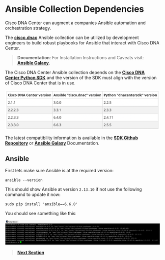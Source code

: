 # Ansible Collection Dependencies

Cisco DNA Center can augment a companies Ansible automation and orchestration strategy. 

The [**cisco.dnac**](https://docs.ansible.com/ansible/latest/collections/cisco/dnac/index.html) Ansible collection can be utilized by development engineers to build robust playbooks for Ansible that interact with Cisco DNA Center. 

> **Documentation**: For Installation Instructions and Caveats visit: [**Ansible Galaxy**](https://galaxy.ansible.com/cisco/dnac). 

The Cisco DNA Center Ansible collection depends on the [**Cisco DNA Center Python SDK**](https://dnacentersdk.readthedocs.io/en/latest/) and the version of the SDK must align with the version of Cisco DNA Center that is in use. 

![json](./images/dnacentersdk_compatibility.png?raw=true "Import JSON")

The latest compatibility information is available in the [**SDK Github Repository**](https://github.com/cisco-en-programmability/dnacentersdk) or [**Ansible Galaxy**](https://galaxy.ansible.com/cisco/dnac) Documentation. 

## Ansible

First lets make sure Ansible is at the required version:

```
ansible --version
```

This should show Ansible at version `2.13.10` if not use the following command to update it now:

```SHELL
sudo pip install 'ansible==6.6.0'
```

You should see something like this:

![json](./images/install-ansible.png?raw=true "Import JSON")

> [**Next Section**](04-ansible-prep.md)
